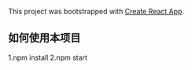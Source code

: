 This project was bootstrapped with [Create React App](https://github.com/facebook/create-react-app).

## 如何使用本项目
1.npm install
2.npm start
